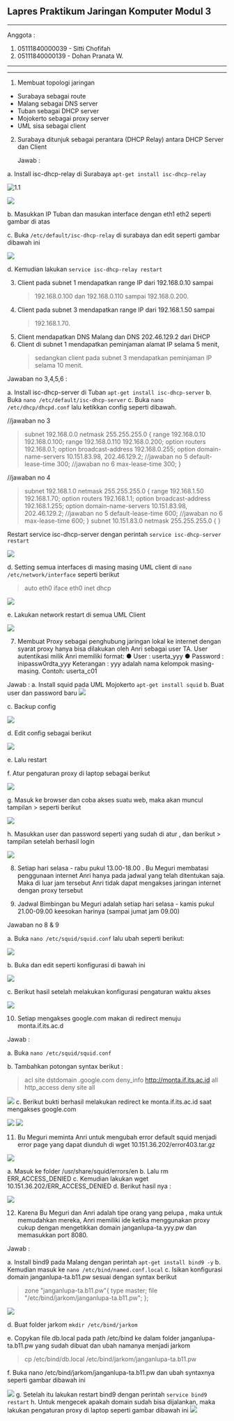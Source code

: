 ## Lapres Praktikum Jaringan Komputer Modul 3

---

Anggota :

1. 05111840000039 - Sitti Chofifah
2. 05111840000139 - Dohan Pranata W.

---

---

1.  Membuat topologi jaringan

- Surabaya sebagai route
- Malang sebagai DNS server
- Tuban sebagai DHCP server
- Mojokerto sebagai proxy server
- UML sisa sebagai client

2.  Surabaya ditunjuk sebagai perantara (DHCP Relay) antara DHCP Server dan Client

    Jawab :

a. Install isc-dhcp-relay di Surabaya `apt-get install isc-dhcp-relay`

![1.1](myMediaFolder/media/image6.png)

![](myMediaFolder\media\image12.png)

b. Masukkan IP Tuban dan masukan interface dengan eth1 eth2 seperti gambar di atas

c. Buka `/etc/default/isc-dhcp-relay` di surabaya dan edit seperti gambar dibawah ini

![](myMediaFolder\media\image11.png)

d. Kemudian lakukan `service isc-dhcp-relay restart`

3.  Client pada subnet 1 mendapatkan range IP dari 192.168.0.10 sampai
    > 192.168.0.100 dan 192.168.0.110 sampai 192.168.0.200.
4.  Client pada subnet 3 mendapatkan range IP dari 192.168.1.50 sampai
    > 192.168.1.70.
5.  Client mendapatkan DNS Malang dan DNS 202.46.129.2 dari DHCP
6.  Client di subnet 1 mendapatkan peminjaman alamat IP selama 5 menit,
    > sedangkan client pada subnet 3 mendapatkan peminjaman IP selama 10
    > menit.

Jawaban no 3,4,5,6 :

a. Install isc-dhcp-server di Tuban `apt-get install isc-dhcp-server`
b. Buka `nano /etc/default/isc-dhcp-server`
c. Buka `nano /etc/dhcp/dhcpd.conf` lalu ketikkan config seperti dibawah.

//jawaban no 3

> subnet 192.168.0.0 netmask 255.255.255.0 {
> range 192.168.0.10 192.168.0.100;
> range 192.168.0.110 192.168.0.200;
> option routers 192.168.0.1;
> option broadcast-address 192.168.0.255;
> option domain-name-servers 10.151.83.98, 202.46.129.2; //jawaban no 5
> default-lease-time 300; //jawaban no 6
> max-lease-time 300;
> }

//jawaban no 4

> subnet 192.168.1.0 netmask 255.255.255.0 {
> range 192.168.1.50 192.168.1.70;
> option routers 192.168.1.1;
> option broadcast-address 192.168.1.255;
> option domain-name-servers 10.151.83.98, 202.46.129.2; //jawaban no 5
> default-lease-time 600; //jawaban no 6
> max-lease-time 600;
> }
> subnet 10.151.83.0 netmask 255.255.255.0 {
> }

Restart service isc-dhcp-server dengan perintah `service isc-dhcp-server restart`

![](myMediaFolder\media\image15.png)

d. Setting semua interfaces di masing masing UML client di `nano /etc/network/interface` seperti berikut

> auto eth0
> iface eth0 inet dhcp

![](myMediaFolder\media\image22.png)

e. Lakukan network restart di semua UML Client

![](myMediaFolder\media\image10.png)

7. Membuat Proxy sebagai penghubung jaringan lokal ke internet dengan syarat proxy hanya bisa dilakukan oleh Anri sebagai user TA. User autentikasi milik Anri memiliki format:
   ● User : userta_yyy
   ● Password : inipassw0rdta_yyy
   Keterangan : yyy adalah nama kelompok masing-masing. Contoh: userta_c01

Jawab :
a. Install squid pada UML Mojokerto `apt-get install squid`
b. Buat user dan password baru
![](myMediaFolder\media\image4.png)

c. Backup config

![](myMediaFolder\media\image18.png)

d. Edit config sebagai berikut

![](myMediaFolder\media\image3.png)

e. Lalu restart

f. Atur pengaturan proxy di laptop sebagai berikut

![](myMediaFolder\media\image13.png)

g. Masuk ke browser dan coba akses suatu web, maka akan muncul tampilan > seperti berikut

![](myMediaFolder\media\image2.png)

h. Masukkan user dan password seperti yang sudah di atur , dan berikut > tampilan setelah berhasil login

![](myMediaFolder\media\image7.png)

8. Setiap hari selasa - rabu pukul 13.00-18.00 . Bu Meguri membatasi
   penggunaan internet Anri hanya pada jadwal yang telah ditentukan saja.
   Maka di luar jam tersebut Anri tidak dapat mengakses jaringan internet
   dengan proxy tersebut

9. Jadwal Bimbingan bu Meguri adalah setiap hari selasa - kamis pukul
   21.00-09.00 keesokan harinya (sampai jumat jam 09.00)

Jawaban no 8 & 9

a. Buka `nano /etc/squid/squid.conf` lalu ubah seperti berikut:

![](myMediaFolder\media\image16.png)

b. Buka dan edit seperti konfigurasi di bawah ini

![](myMediaFolder\media\image5.png)

c. Berikut hasil setelah melakukan konfigurasi pengaturan waktu akses

![](myMediaFolder\media\image17.png)

10. Setiap mengakses google.com makan di redirect menuju
    monta.if.its.ac.d

Jawab :

a. Buka `nano /etc/squid/squid.conf`

b. Tambahkan potongan syntax berikut :

> acl site dstdomain .google.com
> deny_info http://monta.if.its.ac.id all
> http_access deny site all

![](myMediaFolder\media\image16.png)
c. Berikut bukti berhasil melakukan redirect ke monta.if.its.ac.id saat mengakses google.com

![](myMediaFolder\media\image20.png)
![](myMediaFolder\media\image8.png)

11. Bu Meguri meminta Anri untuk mengubah error default squid menjadi
    error page yang dapat diunduh di wget 10.151.36.202/error403.tar.gz

![](myMediaFolder\media\image14.png)

a. Masuk ke folder /usr/share/squid/errors/en
b. Lalu rm ERR_ACCESS_DENIED
c. Kemudian lakukan wget 10.151.36.202/ERR_ACCESS_DENIED
d. Berikut hasil nya :

![](myMediaFolder\media\image21.png)

12. Karena Bu Meguri dan Anri adalah tipe orang yang pelupa , maka untuk memudahkan mereka, Anri memiliki ide ketika menggunakan proxy cukup dengan mengetikkan domain janganlupa-ta.yyy.pw dan memasukkan port 8080.

Jawab :

a. Install bind9 pada Malang dengan perintah `apt-get install bind9 -y`
b. Kemudian masuk ke `nano /etc/bind/named.conf.local`
c. Isikan konfigurasi domain janganlupa-ta.b11.pw sesuai dengan syntax berikut

> zone \"janganlupa-ta.b11.pw\"{
> type master;
> file \"/etc/bind/jarkom/janganlupa-ta.b11.pw\";
> };

![](myMediaFolder\media\image1.png)

d. Buat folder jarkom `mkdir /etc/bind/jarkom`

e. Copykan file db.local pada path /etc/bind ke dalam folder janganlupa-ta.b11.pw yang sudah dibuat dan ubah namanya menjadi jarkom

> cp /etc/bind/db.local /etc/bind/jarkom/janganlupa-ta.b11.pw

f. Buka nano /etc/bind/jarkom/janganlupa-ta.b11.pw dan ubah syntaxnya seperti gambar dibawah ini

![](myMediaFolder\media\image19.png)
g. Setelah itu lakukan restart bind9 dengan perintah `service bind9 restart`
h. Untuk mengecek apakah domain sudah bisa dijalankan, maka lakukan pengaturan proxy di laptop seperti gambar dibawah ini
![](myMediaFolder\media\image9.png)
